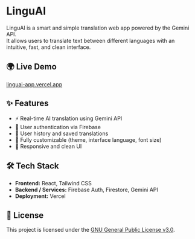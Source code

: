 # LinguAI

LinguAI is a smart and simple translation web app powered by the Gemini API.  
It allows users to translate text between different languages with an intuitive, fast, and clean interface.

## 🌍 Live Demo

[linguai-app.vercel.app](https://linguai-app.vercel.app/)

## ✨ Features

- ⚡ Real-time AI translation using Gemini API
- 👤 User authentication via Firebase
- 💾 User history and saved translations
- 🎨 Fully customizable (theme, interface language, font size)
- 📱 Responsive and clean UI

## 🛠️ Tech Stack

- **Frontend:** React, Tailwind CSS
- **Backend / Services:** Firebase Auth, Firestore, Gemini API
- **Deployment:** Vercel

## 📄 License

This project is licensed under the [GNU General Public License v3.0](./LICENSE).
